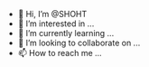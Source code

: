 - 👋 Hi, I’m @SHOHT
- 👀 I’m interested in ...
- 🌱 I’m currently learning ...
- 💞️ I’m looking to collaborate on ...
- 📫 How to reach me ...

<!---
SHOHT/SHOHT is a ✨ special ✨ repository because its `README.md` (this file) appears on your GitHub profile.
You can click the Preview link to take a look at your changes.
--->
